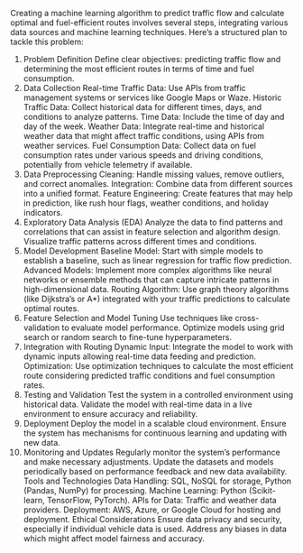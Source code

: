 Creating a machine learning algorithm to predict traffic flow and calculate optimal and fuel-efficient routes involves several steps, integrating various data sources and machine learning techniques. Here’s a structured plan to tackle this problem:

1. Problem Definition
Define clear objectives: predicting traffic flow and determining the most efficient routes in terms of time and fuel consumption.
2. Data Collection
Real-time Traffic Data: Use APIs from traffic management systems or services like Google Maps or Waze.
Historic Traffic Data: Collect historical data for different times, days, and conditions to analyze patterns.
Time Data: Include the time of day and day of the week.
Weather Data: Integrate real-time and historical weather data that might affect traffic conditions, using APIs from weather services.
Fuel Consumption Data: Collect data on fuel consumption rates under various speeds and driving conditions, potentially from vehicle telemetry if available.
3. Data Preprocessing
Cleaning: Handle missing values, remove outliers, and correct anomalies.
Integration: Combine data from different sources into a unified format.
Feature Engineering: Create features that may help in prediction, like rush hour flags, weather conditions, and holiday indicators.
4. Exploratory Data Analysis (EDA)
Analyze the data to find patterns and correlations that can assist in feature selection and algorithm design.
Visualize traffic patterns across different times and conditions.
5. Model Development
Baseline Model: Start with simple models to establish a baseline, such as linear regression for traffic flow prediction.
Advanced Models: Implement more complex algorithms like neural networks or ensemble methods that can capture intricate patterns in high-dimensional data.
Routing Algorithm: Use graph theory algorithms (like Dijkstra’s or A*) integrated with your traffic predictions to calculate optimal routes.
6. Feature Selection and Model Tuning
Use techniques like cross-validation to evaluate model performance.
Optimize models using grid search or random search to fine-tune hyperparameters.
7. Integration with Routing
Dynamic Input: Integrate the model to work with dynamic inputs allowing real-time data feeding and prediction.
Optimization: Use optimization techniques to calculate the most efficient route considering predicted traffic conditions and fuel consumption rates.
8. Testing and Validation
Test the system in a controlled environment using historical data.
Validate the model with real-time data in a live environment to ensure accuracy and reliability.
9. Deployment
Deploy the model in a scalable cloud environment.
Ensure the system has mechanisms for continuous learning and updating with new data.
10. Monitoring and Updates
Regularly monitor the system’s performance and make necessary adjustments.
Update the datasets and models periodically based on performance feedback and new data availability.
Tools and Technologies
Data Handling: SQL, NoSQL for storage, Python (Pandas, NumPy) for processing.
Machine Learning: Python (Scikit-learn, TensorFlow, PyTorch).
APIs for Data: Traffic and weather data providers.
Deployment: AWS, Azure, or Google Cloud for hosting and deployment.
Ethical Considerations
Ensure data privacy and security, especially if individual vehicle data is used.
Address any biases in data which might affect model fairness and accuracy.